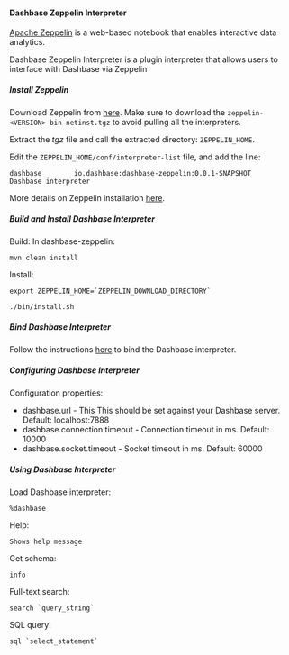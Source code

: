 #### Dashbase Zeppelin Interpreter

[Apache Zeppelin](https://zeppelin.apache.org/) is a web-based notebook that enables interactive data analytics.

Dashbase Zeppelin Interpreter is a plugin interpreter that allows users to interface with Dashbase via Zeppelin

##### Install Zeppelin

Download Zeppelin from [here](https://zeppelin.apache.org/download.html). Make sure to download the `zeppelin-<VERSION>-bin-netinst.tgz` to avoid pulling all the interpreters.

Extract the *tgz* file and call the extracted directory: `ZEPPELIN_HOME`.

Edit the `ZEPPELIN_HOME/conf/interpreter-list` file, and add the line:

~~~~
dashbase        io.dashbase:dashbase-zeppelin:0.0.1-SNAPSHOT            Dashbase interpreter
~~~~

More details on Zeppelin installation [here](https://zeppelin.apache.org/docs/0.7.0/install/install.html).
	
##### Build and Install Dashbase Interpreter

Build: In dashbase-zeppelin:
~~~~
mvn clean install
~~~~

Install:
~~~~
export ZEPPELIN_HOME=`ZEPPELIN_DOWNLOAD_DIRECTORY`
~~~~
~~~~
./bin/install.sh
~~~~

##### Bind Dashbase Interpreter

Follow the instructions [here](https://zeppelin.apache.org/docs/0.7.0/manual/interpreterinstallation.html#3rd-party-interpreters) to bind the Dashbase interpreter.

##### Configuring Dashbase Interpreter

Configuration properties:

* dashbase.url - This This should be set against your Dashbase server. Default: localhost:7888
* dashbase.connection.timeout - Connection timeout in ms. Default: 10000
* dashbase.socket.timeout - Socket timeout in ms. Default: 60000

##### Using Dashbase Interpreter

Load Dashbase interpreter:
~~~~
%dashbase
~~~~

Help:
~~~~
Shows help message
~~~~

Get schema:
~~~~
info
~~~~

Full-text search:
~~~~
search `query_string`
~~~~

SQL query:
~~~~
sql `select_statement`
~~~~
